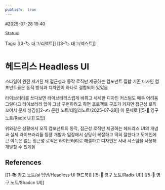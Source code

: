 ```yaml
---
publish:  true
---
```

#2025-07-28 19:40

Status: 

Tags: [[3-🏷️ 태그/리액트]] [[3-🏷️ 태그/넥스트]]

# 헤드리스 Headless UI
스타일이 완전 제거된 채 접근성과 동작 로직만 제공하는 컴포넌트 집합
기존 디자인 컴포넌트들은 동작 방식과 디자인이 하나로 결합되어 있었음

라이브러리를 쓰다보면 라이브러리스럽게 바뀌고 세세한 디자인 커스텀도 매우 어려움
그렇다고 라이브러리 없이 그냥 구현하려고 하면 프로젝트 구조가 커지면 접근성 로직 꼬여서 문제 생김([[2-✍️ 문헌 노트/데일리노트/2025-07-28]] 이 문제로 [[5-💎 영구 노트/Radix UI]] 도입)

위와같은 상황에서 오직 컴포넌트의 동작, 접근성 로직만 제공하는 헤드리스 UI의 개념과 실제 라이브러리들 등장
개발자 입장에서 상당히 복잡하고 딱히 잘한다고 도메인에 큰 이득은 없는 접근성 로직은 라이브러리로 해결하고 디자인은 사내 시스템을 사용해 개발할 수 있게됨
## References
[[1-📚 참고 노트/ai 답변/Headless UI 핸드북]]
[[5-💎 영구 노트/Radix UI]]
[[5-💎 영구 노트/Shadcn UI]]